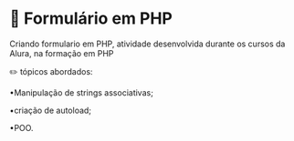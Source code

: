 # :elephant: Formulário em PHP

Criando formulario em PHP, atividade desenvolvida durante os cursos da Alura, na formação em PHP

:pencil2: tópicos abordados:

•Manipulação de strings associativas;

•criação de autoload;

•POO.
